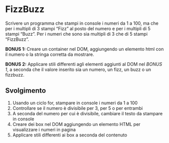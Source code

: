 FizzBuzz
===
Scrivere un programma che stampi in console i numeri da 1 a 100,
ma che per i multipli di 3 stampi “Fizz” al posto del numero e per i multipli di 5 stampi “Buzz”.
Per i numeri che sono sia multipli di 3 che di 5 stampi “FizzBuzz”.

**BONUS 1:**
Creare un container nel DOM, aggiungendo un elemento html con il numero o la stringa corretta da mostrare.

**BONUS 2:**
Applicare stili differenti agli elementi aggiunti al DOM nel *BONUS 1*, a seconda che il valore inserito sia un numero, un fizz, un buzz o un fizzbuzz.

## Svolgimento
1. Usando un ciclo for, stampare in console i numeri da 1 a 100
2. Controllare se il numero è divisibile per 3, per 5 o per entrambi
3. A seconda del numero per cui è divisibile, cambiare il testo da stampare in console
4. Creare dei box nel DOM aggiungendo un elemento HTML per visualizzare i numeri in pagina
5. Applicare stili differenti ai box a seconda del contenuto
